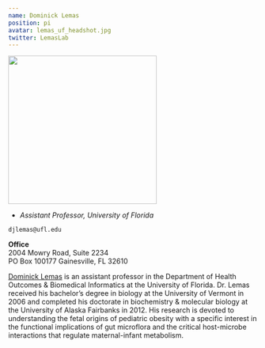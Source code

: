 ```yaml
---
name: Dominick Lemas
position: pi
avatar: lemas_uf_headshot.jpg
twitter: LemasLab
---
```


<img width="300" src="{{site.baseurl}}/images/people/{{page.avatar}}" data-action="zoom">

- _Assistant Professor, University of Florida_<br>

<i class="fa fa-envelope-o"></i> `djlemas@ufl.edu`

**Office**<br>
2004 Mowry Road, Suite 2234 <br>
PO Box 100177
Gainesville, FL 32610

[Dominick Lemas](https://hobi.med.ufl.edu/lemas-dominick/) is an assistant professor in the Department of Health Outcomes & Biomedical Informatics at the University of Florida. Dr. Lemas received his bachelor’s degree in biology at the University of Vermont in 2006 and completed his doctorate in biochemistry & molecular biology at the University of Alaska Fairbanks in 2012. His research is devoted to understanding the fetal origins of pediatric obesity with a specific interest in the functional implications of gut microflora and the critical host-microbe interactions that regulate maternal-infant metabolism.

